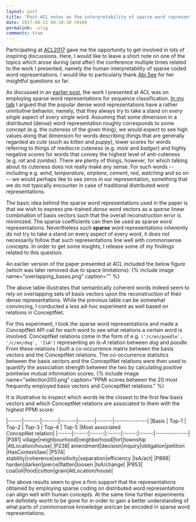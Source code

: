 ```yaml
---
layout: post
title: "Post-ACL notes on the interpretability of sparse word representations"
date: 2017-08-22 00:10:30 +0100
permalink: :slug
comments: true
---
```

Participating at [ACL2017](http://acl2017.org/) gave me the opportunity to get involved in lots of inspiring discussions. Here, I would like to leave a short note on one of the topics which arose during (and after) the conference multiple times related to the work I presented, namely the human interpretability of sparse coded word representations. I would like to particularly thank [Abi See](http://cs.stanford.edu/people/abisee/) for her insightful questions so far.

As discussed in an [earlier post](sparse_embeds), the work I presented at ACL was on employing sparse word representations for sequence classification.
[In my talk](http://www.inf.u-szeged.hu/~berendg/docs/misc/taclBerend.pdf) I argued that the popular dense word representations have a rather unintuitive behavior, namely, that they always try to take a stand on *every single* aspect of *every single* word. Assuming that some dimension in a distributed (dense) word representation roughly corresponds to some concept (e.g. the cuteness of the given thing), we would expect to see high values along that dimension for words describing things that are generally regarded as cute (such as *kitten* and *puppy*), lower scores for words referring to things of mediocre cuteness (e.g. *mole* and *badger*) and highly negative scores for words that convey the highest level of anti-cuteness (e.g. *rat* and *zombie*). There are plenty of things, however, for which talking about its cuteness does not really make any sense. For such words -- including e.g. *wind*, *temperature*, *airplane*, *cement*, *red*, *watching* and so on -- we would perhaps like to see zeros in our representation, something that we do not typically encounter in case of traditional distributed word representations.

The basic idea behind the sparse word representations used in the paper is that we wish to express pre-trained *dense* word vectors as a *sparse* linear combination of basis vectors such that the overall reconstruction error is minimized. The sparse coefficients can then be used as sparse word representations.
Nevertheless such **sparse** word representations inherently do not try to take a stand on every aspect of every word, it does not necessarily follow that such representations line well with commonsense concepts. In order to get some insights, I release some of my findings related to this question.

An earlier version of the paper presented at ACL included the below figure (which was later removed due to space limitations):
{% include image name="overlapping_bases.png" caption="" %}

The above table illustrates that semantically coherent words indeed seem to rely on overlapping sets of basis vectors upon the reconstruction of their dense representations. While the previous table can be somewhat convincing, I conducted a less ad-hoc experiment as well based on relations in ConceptNet.

For this experiment, I took the sparse word representations and made a ConceptNet API call for each word to see what relations a certain word is involved. ConceptNet relations come in the form of e.g. ```('/c/en/poodle', '/c/en/dog', 'IsA')``` representing an *Is-A* relation between *dog* and *poodle*. From these relations I built a co-occurrence matrix between the basis vectors and the ConceptNet relations. The co-occurrence statistics between the basis vectors and the ConceptNet relations were then used to quantify the association strength between the two by calculating positive pointwise mutual information scores.
{% include image name="selection200.png" caption="PPMI scores between the 20 most frequently employed basis vectors and ConceptNet relations." %}

It is illustrative to inspect which words lie the closest to the first few basis vectors and which ConceptNet relations are associated to them with the highest PPMI score:

|------|-------|-------|-------|-------|-------|--------------|
|Basis | Top-1 | Top-2 | Top-3 | Top-4 | Top-5 |Most associated<br />ConcepNet relation|
|------|:-----:|:-----:|:-----:|:-----:|:-----:|--------------|
|P381| village|neighbourhood|neighborhood|fort|township |AtLocation/house|
|P238| amendment|decision|inquiry|obligation|petition |HasContext/law|
|P574| stability|coherence|sensitivity|separation|efficiency |IsA/act|
|P898| harden|darken|pierce|flatten|loosen |IsA/change|
|P953| coal|oil|food|cotton|grain|AtLocation/house|

The above results seem to give a firm support that the representations obtained by employing sparse coding on distributed word representations can align well with human concepts. At the same time further experiments are definitely worth to be gone for in order to gain a better understanding of what parts of commonsense knowledge are/can be encoded in sparse word representations.

